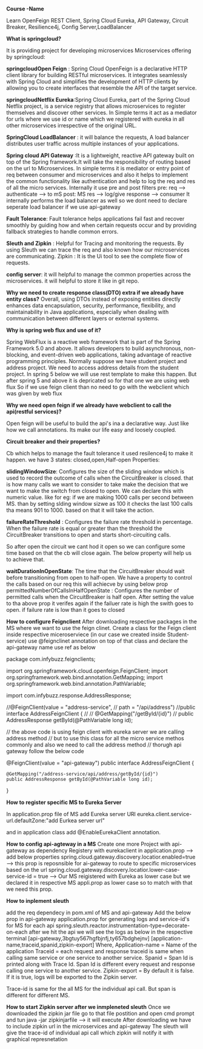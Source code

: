 **Course -Name**

Learn OpenFeign REST Client, Spring Cloud Eureka, API Gateway, Circuit Breaker, Resilience4j, Config Server,LoadBalancer

**What is springcloud?**

It is providing project for developing microservices
Microservices offering by springcloud:

**springcloudOpen Feign** : Spring Cloud OpenFeign is a declarative HTTP client library for building RESTful microservices. It integrates seamlessly with Spring Cloud and simplifies the development of HTTP clients by allowing you to create interfaces that resemble the API of the target service.

**springcloudNetflix Eureka**:Spring Cloud Eureka, part of the Spring Cloud Netflix project, is a service registry that allows microservices to register themselves and discover other services.
In Simple terms it act as a mediator for urls where we use id or name which we registered with eureka in all other microservices irrespective of the original URL.

**SpringCloud LoadBalancer** : it will balance the requests, A load balancer distributes user traffic across multiple instances of your applications.

**Spring cloud API Gateway** :It is a lightweight, reactive API gateway built on top of the Spring framework.It will take the responsibility of routing based on the url to Microservices.
In simple terms it is mediator or entry point of req between consumer and microservices and also it helps to implement the common functionality like authentication and help to log the req and res of all the micro services.
Internally it use pre and post filters
pre: req --> authenticate --> to mS
post: MS res --> log/give response --> consumer
It internally performs the load balancer as well so we dont need to declare seperate load balancer if we use api-gateway

**Fault Tolerance**:  Fault tolerance helps applications fail fast and recover smoothly by guiding how and when certain requests occur and by providing fallback strategies to handle common errors.

**Sleuth and Zipkin** : Helpful for Tracing and monitoring the requests.
By using Sleuth we can trace the req and also known how our microservices are communicating.
Zipkin : It is the Ui tool to see the complete flow of requests.

**config server**: it will helpful to manage the common properties across the microservices.
it will helpful to store it like in git repo.

**Why we need to create response class(DTO) extra if we already have entity class?**
Overall, using DTOs instead of exposing entities directly enhances data encapsulation, security, performance, flexibility, and maintainability in Java applications, especially when dealing with communication between different layers or external systems.

**Why is spring web flux and use of it?**

Spring WebFlux is a reactive web framework that is part of the Spring Framework 5.0 and above. It allows developers to build asynchronous, non-blocking, and event-driven web applications, taking advantage of reactive programming principles.
Normally suppose we have student project and address project. We need to access address details from the student project. In spring 5 below we will use rest template to make this happen. But after spring 5 and above it is depricated so for that one we are using web flux
So if we use feign client than no need to go with the webclient which was given by web flux

**Why we need open feign if we already have webclient to call the api(restful services)?**

Open feign will be useful to build the api's ina a declarative way. Just like how we call annotations. Its make our life easy and loosely coupled.

**Circuit breaker and their properties?**

Cb which helps to manage the fault tolerance it used resilence4j to make it happen.
we have 3 states: closed,open,Half-open
Properties:

**slidingWindowSize**: Configures the size of the sliding window which is used to record the outcome of calls when the CircuitBreaker is closed.
that is how many calls we want to consider to take  make the decision that we want to make the switch from closed to open. We can declare this with numeric value.
like for eg: if we are making 1000 calls per second between MS. than by setting slding window sizwe as 100 it checks the last 100 calls tha means 901 to 1000. based on that it will take the action.

**failureRateThreshold** : Configures the failure rate threshold in percentage. When the failure rate is equal or greater than the threshold the CircuitBreaker transitions to open and starts short-circuiting calls.

So after open the circuit we cant hod it open so we can configure some time based on that the cb will close again. The below property will help us to achieve that.


**waitDurationInOpenState**: The time that the CircuitBreaker should wait before transitioning from open to half-open.
We have a property to control the calls based on our req this will achiecve by using below prop
permittedNumberOfCallsInHalfOpenState : Configures the number of permitted calls when the CircuitBreaker is half open.
After setting the value to tha above prop it verifes again if the failuer rate is high the swith goes to open. if failure rate is low than it goes to closed

**How to configure Feignclient**
After downloading respective packages in the MS where we want to use the feign clinet.
Create a class for the Feign client inside respective miceroserviece (in our case we created inside Student-service)
use @feignclinet annotation on top of that class and declare the api-gateway name use ref as below

package com.infybuzz.feignclients;

import org.springframework.cloud.openfeign.FeignClient;
import org.springframework.web.bind.annotation.GetMapping;
import org.springframework.web.bind.annotation.PathVariable;

import com.infybuzz.response.AddressResponse;

//@FeignClient(value = "address-service",
//		path = "/api/address")
//public interface AddressFeignClient {
//
//	@GetMapping("/getById/{id}")
//	public AddressResponse getById(@PathVariable long id);

// the above code is using feign client with eureka server we are calling address method 
// but to use this class for all the micro service methos commonly and also we need to call the address method
// thorugh api gateway follow the below code

@FeignClient(value = "api-gateway")
public interface AddressFeignClient {

	@GetMapping("/address-service/api/address/getById/{id}")
	public AddressResponse getById(@PathVariable long id);	
}

**How to register specific MS to Eureka Server**

In application.prop file of MS add Eureka server URl
eureka.client.service-url.defaultZone:"add Eurkea server url"

and in application class add @EnableEurekaClient annotation.

**How to config api-agteway in a MS**
Create one more Project with api-gateway as dependency
Registery with eurekaclient
in application.prop --> add below properties
spring.cloud.gateway.discovery.locatior.enabled=true  --> this prop is reposnsible for ai-gateway to route to specific microservices based on the url
spring.cloud.gateway.discovery.locatior.lower-case-service-id = true  --> Our MS reigistered with Eureka as lower case but we declared it in respective MS appli.prop as lower case so to match with that we need this prop.

**How to inplement sleuth**

add the req dependecy in pom.xml of MS and api-gateway
Add the below prop in api-gateway application.prop for generating logs and service-id's for MS for each api
spring.sleuth.reactor.instrumentation-type=decorate-on-each
after we hit the api we will see the logs as below in the respective terminal
[api-gateway,3bgtuy567hgfbjnfj,ty657bdghejnv]
[application-name,traceid,spanid,zipkin-export]
Where,
Application-name = Name of the application
Traceid = each request and response traceid is same when calling same service or one service to another service.
Spanid = Span Id is printed along with Trace Id. Span Id is different every request and response calling one service to another service.
Zipkin-export = By default it is false. If it is true, logs will be exported to the Zipkin server.

Trace-id is same for the all MS for the individual api call. But span is different for different MS.


**How to start Zipkin server after we inmpleneted sleuth**
Once we downloaded the zipkin jar file go to that file postition and open cmd prompt and tun java -jar zipkinjarfile --> it will execute
After downloading we have to include zipkin url in the microservices and api-gateway 
The sleuth will give the trace-id of individual api call which zipkin will notify it with graphical represnetation


